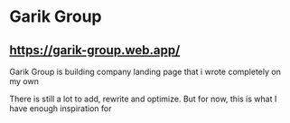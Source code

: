 # Garik Group

## https://garik-group.web.app/

Garik Group is building company landing page that i wrote completely on my own

There is still a lot to add, rewrite and optimize. But for now, this is what I have enough inspiration for
